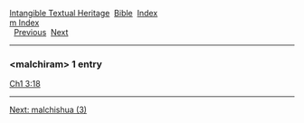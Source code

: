 [Intangible Textual Heritage](../../index)  [Bible](../index) 
[Index](index)   
[m Index](_m_)  
  [Previous](c07084)  [Next](c07086) 

------------------------------------------------------------------------

### &lt;malchiram&gt; 1 entry

[Ch1 3:18](../kjv/ch1003.htm#018)  

------------------------------------------------------------------------

[Next: malchishua (3)](c07086)
